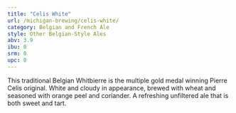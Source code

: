 ```yaml
---
title: "Celis White"
url: /michigan-brewing/celis-white/
category: Belgian and French Ale
style: Other Belgian-Style Ales
abv: 3.9
ibu: 0
srm: 0
upc: 0
---
```

This traditional Belgian Whitbierre is the multiple gold medal winning Pierre Celis original. White and cloudy in appearance, brewed with wheat and seasoned with orange peel and coriander. A refreshing unfiltered ale that is both sweet and tart.
